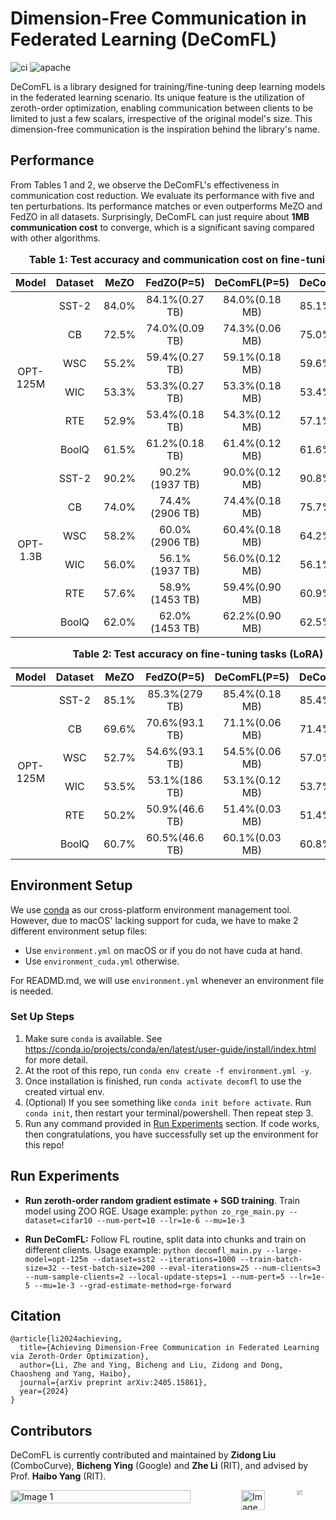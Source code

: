 # Dimension-Free Communication in Federated Learning (DeComFL)

![ci](https://github.com/ZidongLiu/FedDisco/actions/workflows/ci.yaml/badge.svg) ![apache](https://img.shields.io/badge/License-Apache%202.0-blue.svg)

DeComFL is a library designed for training/fine-tuning deep learning models in the federated learning scenario. Its unique feature is the utilization of zeroth-order optimization, enabling communication between clients to be limited to just a few scalars, irrespective of the original model's size. This dimension-free communication is the inspiration behind the library's name.

## Performance

From Tables 1 and 2, we observe the DeComFL's effectiveness in communication cost reduction. We evaluate its performance with five and ten perturbations. Its performance matches or even outperforms MeZO and FedZO in all datasets. Surprisingly, DeComFL can just require about **1MB communication cost** to converge, which is a significant saving compared with other algorithms.

<table>
  <caption style="caption-side: top; text-align: center; font-weight: bold;">Table 1: Test accuracy and communication cost on fine-tuning tasks</caption>
  <thead>
    <tr>
      <th style="text-align: center;">Model</th>
      <th style="text-align: center;">Dataset</th>
      <th style="text-align: center;">MeZO</th>
      <th style="text-align: center;">FedZO(P=5)</th>
      <th style="text-align: center;">DeComFL(P=5)</th>
      <th style="text-align: center;">DeComFL(P=10)</th>
    </tr>
  </thead>
  <tbody>
    <tr>
      <td rowspan="6" style="text-align: center;">OPT-125M</td>
      <td style="text-align: center;">SST-2</td>
      <td style="text-align: center;">84.0%</td>
      <td style="text-align: center;">84.1%(0.27 TB)</td>
      <td style="text-align: center;">84.0%(0.18 MB)</td>
      <td style="text-align: center;">85.1%(0.36 MB)</td>
    </tr>
    <tr>
      <td style="text-align: center;">CB</td>
      <td style="text-align: center;">72.5%</td>
      <td style="text-align: center;">74.0%(0.09 TB)</td>
      <td style="text-align: center;">74.3%(0.06 MB)</td>
      <td style="text-align: center;">75.0%(0.12 MB)</td>
    </tr>
    <tr>
      <td style="text-align: center;">WSC</td>
      <td style="text-align: center;">55.2%</td>
      <td style="text-align: center;">59.4%(0.27 TB)</td>
      <td style="text-align: center;">59.1%(0.18 MB)</td>
      <td style="text-align: center;">59.6%(0.36 MB)</td>
    </tr>
    <tr>
      <td style="text-align: center;">WIC</td>
      <td style="text-align: center;">53.3%</td>
      <td style="text-align: center;">53.3%(0.27 TB)</td>
      <td style="text-align: center;">53.3%(0.18 MB)</td>
      <td style="text-align: center;">53.4%(0.36 MB)</td>
    </tr>
    <tr>
      <td style="text-align: center;">RTE</td>
      <td style="text-align: center;">52.9%</td>
      <td style="text-align: center;">53.4%(0.18 TB)</td>
      <td style="text-align: center;">54.3%(0.12 MB)</td>
      <td style="text-align: center;">57.1%(0.24 MB)</td>
    </tr>
    <tr>
      <td style="text-align: center;">BoolQ</td>
      <td style="text-align: center;">61.5%</td>
      <td style="text-align: center;">61.2%(0.18 TB)</td>
      <td style="text-align: center;">61.4%(0.12 MB)</td>
      <td style="text-align: center;">61.6%(0.24 MB)</td>
    </tr>
    <tr>
      <td rowspan="6" style="text-align: center;">OPT-1.3B</td>
      <td style="text-align: center;">SST-2</td>
      <td style="text-align: center;">90.2%</td>
      <td style="text-align: center;">90.2%(1937 TB)</td>
      <td style="text-align: center;">90.0%(0.12 MB)</td>
      <td style="text-align: center;">90.8%(0.24 MB)</td>
    </tr>
    <tr>
      <td style="text-align: center;">CB</td>
      <td style="text-align: center;">74.0%</td>
      <td style="text-align: center;">74.4%(2906 TB)</td>
      <td style="text-align: center;">74.4%(0.18 MB)</td>
      <td style="text-align: center;">75.7%(0.36 MB)</td>
    </tr>
    <tr>
      <td style="text-align: center;">WSC</td>
      <td style="text-align: center;">58.2%</td>
      <td style="text-align: center;">60.0%(2906 TB)</td>
      <td style="text-align: center;">60.4%(0.18 MB)</td>
      <td style="text-align: center;">64.2%(0.36 MB)</td>
    </tr>
    <tr>
      <td style="text-align: center;">WIC</td>
      <td style="text-align: center;">56.0%</td>
      <td style="text-align: center;">56.1%(1937 TB)</td>
      <td style="text-align: center;">56.0%(0.12 MB)</td>
      <td style="text-align: center;">56.1%(0.24 MB)</td>
    </tr>
    <tr>
      <td style="text-align: center;">RTE</td>
      <td style="text-align: center;">57.6%</td>
      <td style="text-align: center;">58.9%(1453 TB)</td>
      <td style="text-align: center;">59.4%(0.90 MB)</td>
      <td style="text-align: center;">60.9%(1.80 MB)</td>
    </tr>
    <tr>
      <td style="text-align: center;">BoolQ</td>
      <td style="text-align: center;">62.0%</td>
      <td style="text-align: center;">62.0%(1453 TB)</td>
      <td style="text-align: center;">62.2%(0.90 MB)</td>
      <td style="text-align: center;">62.5%(1.80 MB)</td>
    </tr>
  </tbody>
</table>

<table>
  <caption style="caption-side: top; text-align: center; font-weight: bold;">Table 2: Test accuracy on fine-tuning tasks (LoRA)</caption>
  <thead>
    <tr>
      <th style="text-align: center;">Model</th>
      <th style="text-align: center;">Dataset</th>
      <th style="text-align: center;">MeZO</th>
      <th style="text-align: center;">FedZO(P=5)</th>
      <th style="text-align: center;">DeComFL(P=5)</th>
      <th style="text-align: center;">DeComFL(P=10)</th>
    </tr>
  </thead>
  <tbody>
    <tr>
      <td style="text-align: center;" rowspan="6">OPT-125M</td>
      <td style="text-align: center;">SST-2</td>
      <td style="text-align: center;">85.1%</td>
      <td style="text-align: center;">85.3%(279 TB)</td>
      <td style="text-align: center;">85.4%(0.18 MB)</td>
      <td style="text-align: center;">85.4%(0.36 MB)</td>
    </tr>
    <tr>
      <td style="text-align: center;">CB</td>
      <td style="text-align: center;">69.6%</td>
      <td style="text-align: center;">70.6%(93.1 TB)</td>
      <td style="text-align: center;">71.1%(0.06 MB)</td>
      <td style="text-align: center;">71.4%(0.12 MB)</td>
    </tr>
    <tr>
      <td style="text-align: center;">WSC</td>
      <td style="text-align: center;">52.7%</td>
      <td style="text-align: center;">54.6%(93.1 TB)</td>
      <td style="text-align: center;">54.5%(0.06 MB)</td>
      <td style="text-align: center;">57.0%(0.12 MB)</td>
    </tr>
    <tr>
      <td style="text-align: center;">WIC</td>
      <td style="text-align: center;">53.5%</td>
      <td style="text-align: center;">53.1%(186 TB)</td>
      <td style="text-align: center;">53.1%(0.12 MB)</td>
      <td style="text-align: center;">53.7%(0.24 MB)</td>
    </tr>
    <tr>
      <td style="text-align: center;">RTE</td>
      <td style="text-align: center;">50.2%</td>
      <td style="text-align: center;">50.9%(46.6 TB)</td>
      <td style="text-align: center;">51.4%(0.03 MB)</td>
      <td style="text-align: center;">51.4%(0.06 MB)</td>
    </tr>
    <tr>
      <td style="text-align: center;">BoolQ</td>
      <td style="text-align: center;">60.7%</td>
      <td style="text-align: center;">60.5%(46.6 TB)</td>
      <td style="text-align: center;">60.1%(0.03 MB)</td>
      <td style="text-align: center;">60.8%(0.06 MB)</td>
    </tr>
  </tbody>
</table>

## Environment Setup

We use [conda](https://docs.conda.io/projects/conda/en/stable/) as our cross-platform environment management tool. However, due to macOS' lacking support for cuda, we have to make 2 different environment setup files:

- Use `environment.yml` on macOS or if you do not have cuda at hand.
- Use `environment_cuda.yml` otherwise.

For READMD.md, we will use `environment.yml` whenever an environment file is needed.

### Set Up Steps

1. Make sure `conda` is available. See https://conda.io/projects/conda/en/latest/user-guide/install/index.html for more detail.
2. At the root of this repo, run `conda env create -f environment.yml -y`.
3. Once installation is finished, run `conda activate decomfl` to use the created virtual env.
4. (Optional) If you see something like `conda init before activate`. Run `conda init`, then restart your terminal/powershell. Then repeat step 3.
5. Run any command provided in [Run Experiments](#run-experiments) section. If code works, then congratulations, you have successfully set up the environment for this repo!

## Run Experiments

- **Run zeroth-order random gradient estimate + SGD training**. Train model using ZOO RGE.
  Usage example: `python zo_rge_main.py --dataset=cifar10 --num-pert=10 --lr=1e-6 --mu=1e-3`

- **Run DeComFL:** Follow FL routine, split data into chunks and train on different clients.
  Usage example: `python decomfl_main.py --large-model=opt-125m --dataset=sst2 --iterations=1000 --train-batch-size=32 --test-batch-size=200 --eval-iterations=25 --num-clients=3 --num-sample-clients=2 --local-update-steps=1 --num-pert=5 --lr=1e-5 --mu=1e-3 --grad-estimate-method=rge-forward`

## Citation

```
@article{li2024achieving,
  title={Achieving Dimension-Free Communication in Federated Learning via Zeroth-Order Optimization},
  author={Li, Zhe and Ying, Bicheng and Liu, Zidong and Dong, Chaosheng and Yang, Haibo},
  journal={arXiv preprint arXiv:2405.15861},
  year={2024}
}
```

## Contributors

DeComFL is currently contributed and maintained by <a href="https://zidongliu.github.io/" style="text-decoration: none;">**Zidong Liu**</a> (ComboCurve), <a href="https://scholar.google.com/citations?user=LuF6KX4AAAAJ&hl=en&oi=ao" style="text-decoration: none;">**Bicheng Ying**</a> (Google) and <a href="https://rogerrogerusc.github.io/" style="text-decoration: none;">**Zhe Li**</a> (RIT), and advised by Prof. <a href="https://haibo-yang-osu.github.io/homepage/" style="text-decoration: none;">**Haibo Yang**</a> (RIT).

<div style="display: flex; justify-content: space-between;">
    <img src="https://github.com/user-attachments/assets/b3982917-e302-42c3-b396-e33bb9f52c90" alt="Image 1" style="width: 80%;" />
    <div style="display: flex; justify-content: center;">
      <img src="https://github.com/user-attachments/assets/c0dfb199-0a51-4b17-b9ba-9fe09d2c4f7a" alt="Image 2" style="width: 51%;" /> &nbsp;&nbsp;&nbsp;&nbsp;
      <img src="https://github.com/user-attachments/assets/23ba00dc-fc62-4ab3-9c70-0326aa20b786" alt="Image 3" style="width: 25%;" />
    </div>
</div>
